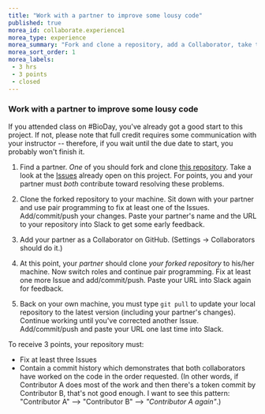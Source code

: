 ```yaml
---
title: "Work with a partner to improve some lousy code"
published: true
morea_id: collaborate.experience1
morea_type: experience
morea_summary: "Fork and clone a repository, add a Collaborator, take turns editing the code, profit"
morea_sort_order: 1
morea_labels:
 - 3 hrs
 - 3 points
 - closed
---
```


### Work with a partner to improve some lousy code

If you attended class on #BioDay, you've already got a good start to this project. If not, please note that full credit requires some communication with your instructor -- therefore, if you wait until the due date to start, you probably won't finish it.

1) Find a partner. *One* of you should fork and clone [this repository](https://github.com/cs294-python/fasta_tools). Take a look at the [Issues](https://github.com/cs294-python/fasta_tools/issues) already open on this project. For points, you and your partner must *both* contribute toward resolving these problems.

2) Clone the forked repository to your machine. Sit down with your partner and use pair programming to fix at least one of the Issues. Add/commit/push your changes. Paste your partner's name and the URL to your repository into Slack to get some early feedback.

3) Add your partner as a Collaborator on GitHub. (Settings -> Collaborators should do it.)

4) At this point, your *partner* should clone *your forked repository* to his/her machine. Now switch roles and continue pair programming. Fix at least one more Issue and add/commit/push. Paste your URL into Slack again for feedback.

5) Back on your own machine, you must type `git pull` to update your local repository to the latest version (including your partner's changes). Continue working until you've corrected another Issue. Add/commit/push and paste your URL one last time into Slack.

To receive 3 points, your repository must:

- Fix at least three Issues
- Contain a commit history which demonstrates that both collaborators have worked on the code in the order requested. (In other words, if Contributor A does most of the work and then there's a token commit by Contributor B, that's not good enough. I want to see this pattern: "Contributor A" --> "Contributor B" --> *"Contributor A again"*.)
